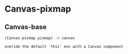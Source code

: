 # Canvas-pixmap

## Canvas-base

```code
(Canvas-pixmap pixmap) -> canvas

overide the default 'this' env with a Canvas component
```


